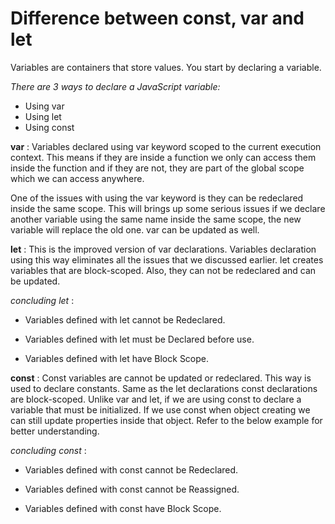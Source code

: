 # Difference between const, var and let

Variables are containers that store values. You start by declaring a variable.

  _There are 3 ways to declare a JavaScript variable:_
   - Using var
   - Using let
   - Using const

   **var** :
   Variables declared using var keyword scoped to the current execution context. This means if they are inside a function we only can access them inside the function and if they are not, they are part of the global scope which we can access anywhere. 

   One of the issues with using the var keyword is they can be redeclared inside the same scope. This will brings up some serious issues if we declare another variable using the same name inside the same scope, the new variable will replace the old one. var can be updated as well.

   **let** :
  This is the improved version of var declarations. Variables declaration using this way eliminates all the issues that we discussed earlier. let creates variables that are block-scoped. Also, they can not be redeclared and can be updated. 

  _concluding let_ :
  - Variables defined with let cannot be Redeclared.

 - Variables defined with let must be Declared before use.

 - Variables defined with let have Block Scope.

 **const** :
 Const variables are cannot be updated or redeclared. This way is used to declare constants. Same as the let declarations const declarations are block-scoped. Unlike var and let, if we are using const to declare a variable that must be initialized.
 If we use const when object creating we can still update properties inside that object. Refer to the below example for better understanding.

 _concluding const_ :
 - Variables defined with const cannot be Redeclared.

- Variables defined with const cannot be Reassigned.

- Variables defined with const have Block Scope.